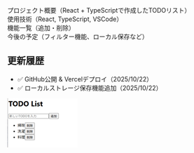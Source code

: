 プロジェクト概要（React + TypeScriptで作成したTODOリスト）<br>
使用技術（React, TypeScript, VSCode）<br>
機能一覧（追加・削除）<br>
今後の予定（フィルター機能、ローカル保存など）<br>

## 更新履歴

- ✅ GitHub公開 & Vercelデプロイ（2025/10/22）
- ✅ ローカルストレージ保存機能追加（2025/10/22）

![代替テキスト](public/image.png)
